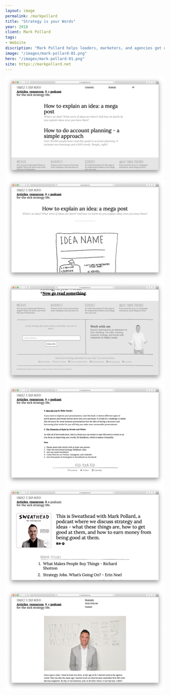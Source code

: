 ```yaml
---
layout: image
permalink: /markpollard
title: "Strategy is your Words"
year: 2018
client: Mark Pollard
tags:
- Website
discription: "Mark Pollard helps leaders, marketers, and agencies get out of their heads and into the wild using a combination of training, strategy, and writing. He needed a new website to house his essays, resources, and podcast and wanted something that felt both literary and quirky. twenty-six designed and developed a simple, typographic-led website that put Mark's content, blending clean design and hand-drawn elements."
image: "/images/mark-pollard-01.png"
hero: "/images/mark-pollard-01.png"
site: https://markpollard.net
---
```


<div class="left"><img src="/images/mark-pollard-02.png"></div>
<div class="right"><img src="/images/mark-pollard-03.png"></div>

<img src="/images/mark-pollard-04.png">

<div class="left"><img src="/images/mark-pollard-07.png"></div>
<div class="right"><img src="/images/mark-pollard-05.png"></div>

<img src="/images/mark-pollard-06.png">

